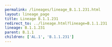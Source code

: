 ```yaml
---
permalink: /lineages/lineage_B.1.1.231.html
layout: lineage_page
title: Lineage B.1.1.231
redirect_to: ../lineage.html?lineage=B.1.1.231
lineage: B.1.1.231
parent: B.1.1
children: ['AL.1', 'B.1.1.231']
---
```

